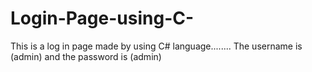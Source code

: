 # Login-Page-using-C-
This is a log in page made by using C# language........  The username is (admin) and the password is (admin)
